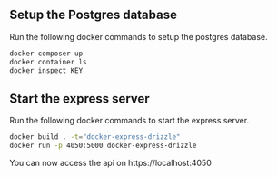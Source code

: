 ## Setup the Postgres database

Run the following docker commands to setup the postgres database.

```bash
docker composer up
docker container ls
docker inspect KEY
```
## Start the express server

Run the following docker commands to start the express server.

```bash
docker build . -t="docker-express-drizzle"
docker run -p 4050:5000 docker-express-drizzle
```

You can now access the api on https://localhost:4050